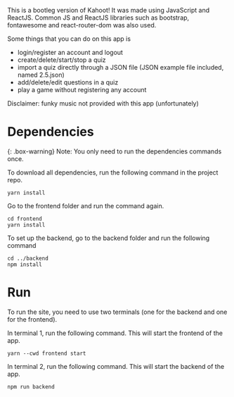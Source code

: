This is a bootleg version of Kahoot! It was made using JavaScript and ReactJS.
Common JS and ReactJS libraries such as bootstrap, fontawesome and react-router-dom was also used.

Some things that you can do on this app is
- login/register an account and logout
- create/delete/start/stop a quiz
- import a quiz directly through a JSON file (JSON example file included, named 2.5.json)
- add/delete/edit questions in a quiz
- play a game without registering any account

Disclaimer: funky music not provided with this app (unfortunately)

# Dependencies
{: .box-warning}
Note: You only need to run the dependencies commands once.

To download all dependencies, run the following command in the project repo.
```
yarn install
```

Go to the frontend folder and run the command again.
```
cd frontend
yarn install
```

To set up the backend, go to the backend folder and run the following command
```
cd ../backend
npm install
```

# Run
To run the site, you need to use two terminals (one for the backend and one for the frontend).

In terminal 1, run the following command. This will start the frontend of the app.
```
yarn --cwd frontend start
```

In terminal 2, run the following command. This will start the backend of the app.
```
npm run backend
```
